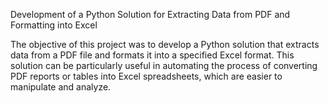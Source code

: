 Development of a Python Solution for Extracting Data from PDF and Formatting into Excel


The objective of this project was to develop a Python solution that extracts data from a PDF file and formats it into a specified Excel format. This solution can be particularly useful in            automating the process of converting PDF reports or tables into Excel spreadsheets, which are easier to manipulate and analyze.

